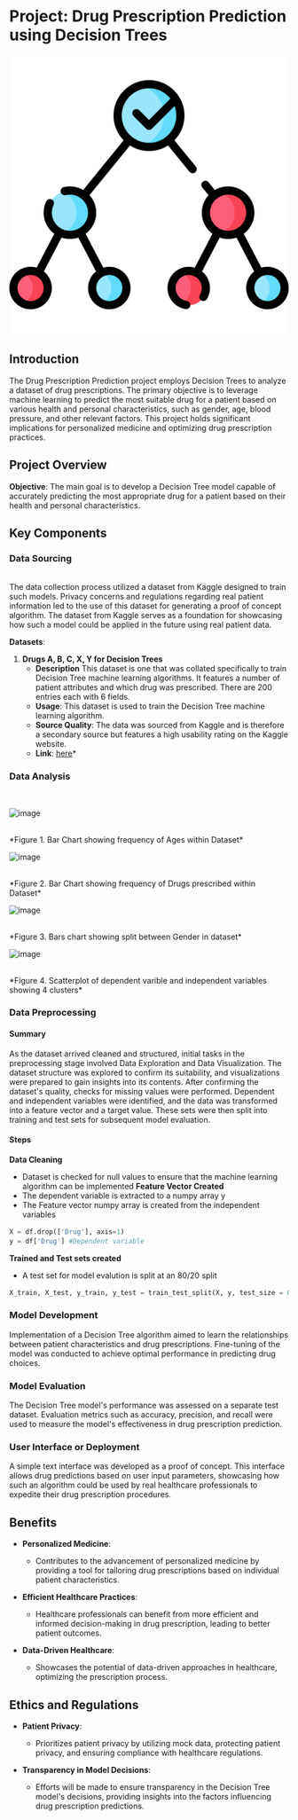 # Project: Drug Prescription Prediction using Decision Trees

![DecisionTree](Images/decisiontree.png)

## Introduction

The Drug Prescription Prediction project employs Decision Trees to analyze a dataset of drug prescriptions. The primary objective is to leverage machine learning to predict the most suitable drug for a patient based on various health and personal characteristics, such as gender, age, blood pressure, and other relevant factors. This project holds significant implications for personalized medicine and optimizing drug prescription practices.

## Project Overview

**Objective**: The main goal is to develop a Decision Tree model capable of accurately predicting the most appropriate drug for a patient based on their health and personal characteristics.

## Key Components

### Data Sourcing
<br>
 The data collection process utilized a dataset from Kaggle designed to train such models. Privacy concerns and regulations regarding real patient information led to the use of this dataset for generating a proof of concept algorithm. The dataset from Kaggle serves as a foundation for showcasing how such a model could be applied in the future using real patient data.

**Datasets**:
1. **Drugs A, B, C, X, Y for Decision Trees**
     - **Description** This dataset is one that was collated specifically to train Decision Tree machine learning algorithms. It features a number of patient attributes and which drug was prescribed. There are 200 entries each with 6 fields.
     - **Usage**: This dataset is used to train the Decision Tree machine learning algorithm.
     - **Source Quality**: The data was sourced from Kaggle and is therefore a secondary source but features a high usability rating on the Kaggle website.
     - **Link**: [here](https://www.kaggle.com/datasets/pablomgomez21/drugs-a-b-c-x-y-for-decision-trees)* 

### Data Analysis
<br>

![image](https://github.com/SHAKyMLRepo/Project3-DrugEffectivenessClassifier/assets/145592967/fe806f98-012c-4c0a-8948-89eaac6fb491)

<br>
*Figure 1. Bar Chart showing frequency of Ages within Dataset*
<br>

![image](https://github.com/SHAKyMLRepo/Project3-DrugEffectivenessClassifier/assets/145592967/5057a946-b077-4feb-9755-973dad340d55)

<br>
*Figure 2. Bar Chart showing frequency of Drugs prescribed within Dataset*
<br>

![image](https://github.com/SHAKyMLRepo/Project3-DrugEffectivenessClassifier/assets/145592967/62c038e2-90e6-481f-950f-8948f5fbd268)

<br>
*Figure 3. Bars chart showing split between Gender in dataset*
<br>

![image](https://github.com/SHAKyMLRepo/Project3-DrugEffectivenessClassifier/assets/145592967/f9639186-42f0-42f3-b9e5-6a0ef44793c3)

<br>
*Figure 4. Scatterplot of dependent varible and independent variables showing 4 clusters*
<br>

### Data Preprocessing

#### Summary
As the dataset arrived cleaned and structured, initial tasks in the preprocessing stage involved Data Exploration and Data Visualization. The dataset structure was explored to confirm its suitability, and visualizations were prepared to gain insights into its contents. After confirming the dataset's quality, checks for missing values were performed. Dependent and independent variables were identified, and the data was transformed into a feature vector and a target value. These sets were then split into training and test sets for subsequent model evaluation.

#### Steps
**Data Cleaning**
- Dataset is checked for null values to ensure that the machine learning algorithm can be implemented
**Feature Vector Created**
- The dependent variable is extracted to a numpy array y
- The Feature vector numpy array is created from the independent variables
```Python
X = df.drop(['Drug'], axis=1)
y = df['Drug'] #Dependent variable
```
**Trained and Test sets created**
- A test set for model evalution is split at an 80/20 split
```Python
X_train, X_test, y_train, y_test = train_test_split(X, y, test_size = 0.2, random_state = 0)
```

### Model Development
Implementation of a Decision Tree algorithm aimed to learn the relationships between patient characteristics and drug prescriptions. Fine-tuning of the model was conducted to achieve optimal performance in predicting drug choices.

### Model Evaluation
The Decision Tree model's performance was assessed on a separate test dataset. Evaluation metrics such as accuracy, precision, and recall were used to measure the model's effectiveness in drug prescription prediction.

### User Interface or Deployment
A simple text interface was developed as a proof of concept. This interface allows drug predictions based on user input parameters, showcasing how such an algorithm could be used by real healthcare professionals to expedite their drug prescription procedures.

## Benefits

- **Personalized Medicine**:
  - Contributes to the advancement of personalized medicine by providing a tool for tailoring drug prescriptions based on individual patient characteristics.

- **Efficient Healthcare Practices**:
  - Healthcare professionals can benefit from more efficient and informed decision-making in drug prescription, leading to better patient outcomes.

- **Data-Driven Healthcare**:
  - Showcases the potential of data-driven approaches in healthcare, optimizing the prescription process.

## Ethics and Regulations

- **Patient Privacy**:
  - Prioritizes patient privacy by utilizing mock data, protecting patient privacy, and ensuring compliance with healthcare regulations.

- **Transparency in Model Decisions**:
  - Efforts will be made to ensure transparency in the Decision Tree model's decisions, providing insights into the factors influencing drug prescription predictions.
